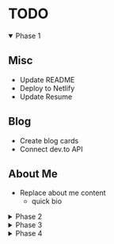 # TODO

<details open>

  <summary>Phase 1</summary>

## Misc

- Update README
- Deploy to Netlify
- Update Resume

## Blog

- Create blog cards
- Connect dev.to API

## About Me

- Replace about me content
  - quick bio

</details>

<details>

  <summary>Phase 2</summary>

## Nav

- add a light mode toggle

## Projects

- Add more details about each project
  - add text on hover similar to [this](https://mattfarley.ca/)
    - link for source and link for app
  - add accordion on mobile

</details>

<details>

  <summary>Phase 3</summary>

- Migrate to React
- Add testing

</details>

<details>

  <summary>Phase 4</summary>

- Add Gatsby

 </details>
